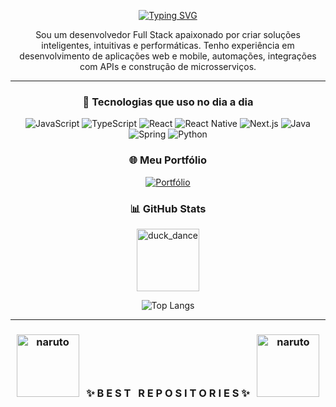 <div align="center">

[![Typing SVG](https://readme-typing-svg.demolab.com?font=Crimson+Text&weight=500&size=23&duration=4000&pause=1000&color=F7F7F7&center=true&random=false&width=435&lines=I'am+Full+Stack+Developer;Hello%2C+My+name+is+Juan+Fernando)](https://git.io/typing-svg)

</div>
<div align="center">

Sou um desenvolvedor Full Stack apaixonado por criar soluções inteligentes, intuitivas e performáticas. Tenho experiência em desenvolvimento de aplicações web e mobile, automações, integrações com APIs e construção de microsserviços.

</div>

---

<div align="center">

### 🧠 Tecnologias que uso no dia a dia

![JavaScript](https://img.shields.io/badge/JavaScript-white?style=for-the-badge&logo=javascript)
![TypeScript](https://img.shields.io/badge/TypeScript-white?style=for-the-badge&logo=typescript)
![React](https://img.shields.io/badge/React-white?style=for-the-badge&logo=react)
![React Native](https://img.shields.io/badge/React%20Native-white?style=for-the-badge&logo=react)
![Next.js](https://img.shields.io/badge/Next.js-white?style=for-the-badge&logo=next.js)
![Java](https://img.shields.io/badge/Java-white?style=for-the-badge&logo=java)
![Spring](https://img.shields.io/badge/Spring-white?style=for-the-badge&logo=spring)
![Python](https://img.shields.io/badge/Python-white?style=for-the-badge&logo=python)

</div>

<div align="center">

### 🌐 Meu Portfólio
<a href="https://new-portifolio-main.vercel.app/">
  <img src="https://img.shields.io/badge/Portfólio-white?style=for-the-badge&logo=vercel&logoColor=%23000000" alt="Portfólio">
</a>

</div>

<div align="center">

### 📊 GitHub Stats

<img src="https://mycommerce-bingcommerce.s3.us-east-2.amazonaws.com/Jack/Jack.gif" alt="duck_dance" width="100" />

![Top Langs](https://github-readme-stats.vercel.app/api/top-langs/?username=juanfsouza&theme=dark&hide_border=false&layout=compact)

</div>

---

<h3 align="center">
  <img src="https://mycommerce-bingcommerce.s3.us-east-2.amazonaws.com/Jack/naruto+(2).gif" alt="naruto" width="100">
  &nbsp;&nbsp;✨ B E S T &nbsp; R E P O S I T O R I E S ✨&nbsp;&nbsp;
  <img src="https://mycommerce-bingcommerce.s3.us-east-2.amazonaws.com/Jack/naruto+(1).gif" alt="naruto" width="100">
</h3>
